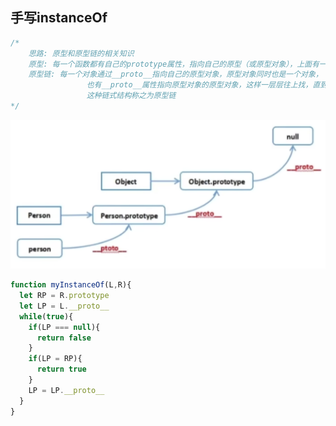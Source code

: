 ## 手写instanceOf

```js
/*
	思路: 原型和原型链的相关知识
	原型: 每一个函数都有自己的prototype属性，指向自己的原型（或原型对象），上面有一些它的属性和方法
	原型链: 每一个对象通过__proto__指向自己的原型对象，原型对象同时也是一个对象，
				 也有__proto__属性指向原型对象的原型对象，这样一层层往上找，直到找到null，
				 这种链式结构称之为原型链
*/
```

<img src="asserts/原型链2.png" alt="原型链2" style="zoom:50%;" />

```js
function myInstanceOf(L,R){
  let RP = R.prototype
  let LP = L.__proto__
  while(true){
    if(LP === null){
      return false
    }
    if(LP = RP){
      return true
    }
    LP = LP.__proto__
  }
}
```



